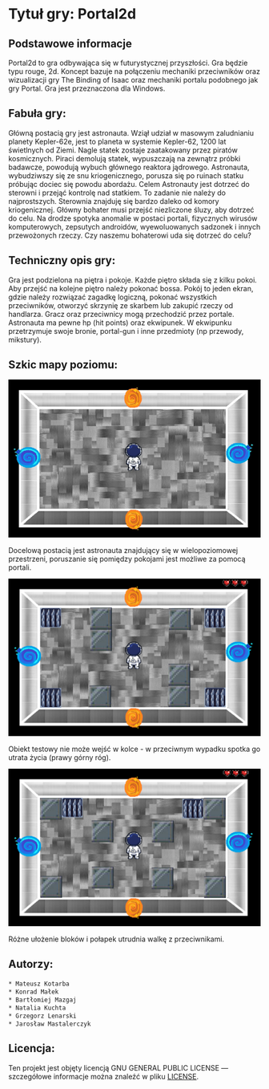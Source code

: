 # Tytuł gry: Portal2d


## Podstawowe informacje
Portal2d to gra odbywająca się w futurystycznej przyszłości. Gra będzie typu rouge, 2d. Koncept bazuje na połączeniu mechaniki przeciwników oraz wizualizacji gry The Binding of Isaac oraz mechaniki portalu podobnego jak gry Portal. Gra jest przeznaczona dla Windows.


## Fabuła gry:
Główną postacią gry jest astronauta. Wziął udział w masowym zaludnianiu planety Kepler-62e, jest to planeta w systemie Kepler-62, 1200 lat świetlnych od Ziemi. Nagle statek zostaje zaatakowany przez piratów kosmicznych. Piraci demolują statek, wypuszczają na zewnątrz próbki badawcze, powodują wybuch głównego reaktora jądrowego. Astronauta, wybudziwszy się ze snu kriogenicznego, porusza się po ruinach statku próbując dociec się powodu abordażu. Celem Astronauty jest dotrzeć do sterowni i przejąć kontrolę nad statkiem. To zadanie nie należy do najprostszych. Sterownia znajduję się bardzo daleko od komory kriogenicznej. Główny bohater musi przejść niezliczone śluzy, aby dotrzeć do celu. Na drodze spotyka anomalie w postaci portali, fizycznych wirusów komputerowych, zepsutych androidów, wyewoluowanych sadzonek i innych przewożonych rzeczy. Czy naszemu bohaterowi uda się dotrzeć do celu?


## Techniczny opis gry:
Gra jest podzielona na piętra i pokoje. Każde piętro składa się z kilku pokoi. Aby przejść na kolejne piętro należy pokonać bossa. Pokój to jeden ekran, gdzie należy rozwiązać zagadkę logiczną, pokonać wszystkich przeciwników, otworzyć skrzynię ze skarbem lub zakupić rzeczy od handlarza. Gracz oraz przeciwnicy mogą przechodzić przez portale.
Astronauta ma pewne hp (hit points) oraz ekwipunek. W ekwipunku przetrzymuje swoje bronie, portal-gun i inne przedmioty (np przewody, mikstury).



## Szkic mapy poziomu:

![image pokoju0](pictures/pokoj0.png)

Docelową postacią jest astronauta znajdujący się w wielopoziomowej przestrzeni, poruszanie się pomiędzy pokojami jest możliwe za pomocą portali.

![image pokoju1](pictures/pokoj1.png)

Obiekt testowy nie może wejść w kolce - w przeciwnym wypadku spotka go utrata życia (prawy górny róg).

![image pokoju2](pictures/pokoj2.png)

Różne ułożenie bloków i połapek utrudnia walkę z przeciwnikami.



## Autorzy:
    * Mateusz Kotarba
    * Konrad Małek
    * Bartłomiej Mazgaj
    * Natalia Kuchta
    * Grzegorz Lenarski
    * Jarosław Mastalerczyk


## Licencja:
Ten projekt jest objęty licencją GNU GENERAL PUBLIC LICENSE — szczegółowe informacje można znaleźć w pliku [LICENSE](/LICENSE).
